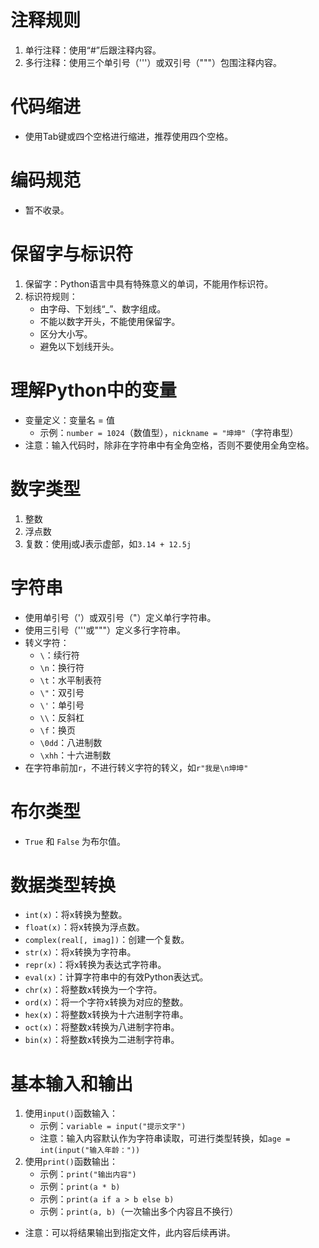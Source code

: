 # 注释规则
1. 单行注释：使用“#”后跟注释内容。
2. 多行注释：使用三个单引号（'''）或双引号（"""）包围注释内容。

# 代码缩进
- 使用Tab键或四个空格进行缩进，推荐使用四个空格。

# 编码规范
- 暂不收录。

# 保留字与标识符
1. 保留字：Python语言中具有特殊意义的单词，不能用作标识符。
2. 标识符规则：
   - 由字母、下划线“_”、数字组成。
   - 不能以数字开头，不能使用保留字。
   - 区分大小写。
   - 避免以下划线开头。

# 理解Python中的变量
- 变量定义：变量名 = 值
  - 示例：`number = 1024`（数值型），`nickname = "坤坤"`（字符串型）
- 注意：输入代码时，除非在字符串中有全角空格，否则不要使用全角空格。

# 数字类型
1. 整数
2. 浮点数
3. 复数：使用j或J表示虚部，如`3.14 + 12.5j`

# 字符串
- 使用单引号（'）或双引号（"）定义单行字符串。
- 使用三引号（'''或"""）定义多行字符串。
- 转义字符：
  - `\`：续行符
  - `\n`：换行符
  - `\t`：水平制表符
  - `\"`：双引号
  - `\'`：单引号
  - `\\`：反斜杠
  - `\f`：换页
  - `\0dd`：八进制数
  - `\xhh`：十六进制数
- 在字符串前加`r`，不进行转义字符的转义，如`r"我是\n坤坤"`

# 布尔类型
- `True` 和 `False` 为布尔值。

# 数据类型转换
- `int(x)`：将x转换为整数。
- `float(x)`：将x转换为浮点数。
- `complex(real[, imag])`：创建一个复数。
- `str(x)`：将x转换为字符串。
- `repr(x)`：将x转换为表达式字符串。
- `eval(x)`：计算字符串中的有效Python表达式。
- `chr(x)`：将整数x转换为一个字符。
- `ord(x)`：将一个字符x转换为对应的整数。
- `hex(x)`：将整数x转换为十六进制字符串。
- `oct(x)`：将整数x转换为八进制字符串。
- `bin(x)`：将整数x转换为二进制字符串。

# 基本输入和输出
1. 使用`input()`函数输入：
   - 示例：`variable = input("提示文字")`
   - 注意：输入内容默认作为字符串读取，可进行类型转换，如`age = int(input("输入年龄："))`
2. 使用`print()`函数输出：
   - 示例：`print("输出内容")`
   - 示例：`print(a * b)`
   - 示例：`print(a if a > b else b)`
   - 示例：`print(a, b)`（一次输出多个内容且不换行）
- 注意：可以将结果输出到指定文件，此内容后续再讲。

